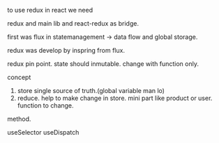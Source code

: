 to use redux in react we need

redux and main lib
and react-redux as bridge.

first was flux in statemanagement -> data flow and global storage.

redux was develop by inspring from flux.

redux pin point.
state should inmutable.
change with function only.

concept

1. store single source of truth.(global variable man lo)
2. reduce. help to make change in store. mini part like product or user. function to change.

method.

useSelector
useDispatch
